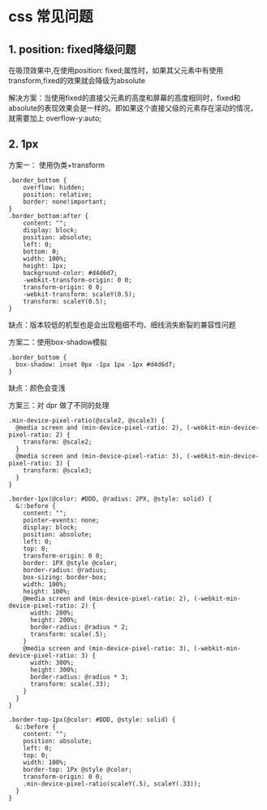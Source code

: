 # css 常见问题

## 1. position: fixed降级问题

在吸顶效果中,在使用position: fixed;属性时，如果其父元素中有使用transform,fixed的效果就会降级为absolute

解决方案：当使用fixed的直接父元素的高度和屏幕的高度相同时，fixed和absolute的表现效果会是一样的。即如果这个直接父级的元素存在滚动的情况，就需要加上 overflow-y:auto;


## 2. 1px

方案一： 使用伪类+transform

```
.border_bottom { 
    overflow: hidden; 
    position: relative; 
    border: none!important; 
}
.border_bottom:after { 
    content: "";
    display: block;
    position: absolute; 
    left: 0; 
    bottom: 0; 
    width: 100%; 
    height: 1px; 
    background-color: #d4d6d7; 
    -webkit-transform-origin: 0 0;  
    transform-origin: 0 0; 
    -webkit-transform: scaleY(0.5);
    transform: scaleY(0.5);
}
```

缺点：版本较低的机型也是会出现粗细不均、细线消失断裂的兼容性问题

方案二：使用box-shadow模拟

```
.border_bottom {
  box-shadow: inset 0px -1px 1px -1px #d4d6d7;
}
```
缺点：颜色会变浅

方案三：对 dpr 做了不同的处理
```
.min-device-pixel-ratio(@scale2, @scale3) {
  @media screen and (min-device-pixel-ratio: 2), (-webkit-min-device-pixel-ratio: 2) {
    transform: @scale2;
  }
  @media screen and (min-device-pixel-ratio: 3), (-webkit-min-device-pixel-ratio: 3) {
    transform: @scale3;
  }
}

.border-1px(@color: #DDD, @radius: 2PX, @style: solid) {
  &::before {
    content: "";
    pointer-events: none;
    display: block;
    position: absolute;
    left: 0;
    top: 0;
    transform-origin: 0 0;
    border: 1PX @style @color;
    border-radius: @radius;
    box-sizing: border-box;
    width: 100%;
    height: 100%;
    @media screen and (min-device-pixel-ratio: 2), (-webkit-min-device-pixel-ratio: 2) {
      width: 200%;
      height: 200%;
      border-radius: @radius * 2;
      transform: scale(.5);
    }
    @media screen and (min-device-pixel-ratio: 3), (-webkit-min-device-pixel-ratio: 3) {
      width: 300%;
      height: 300%;
      border-radius: @radius * 3;
      transform: scale(.33);
    }
  }
}

.border-top-1px(@color: #DDD, @style: solid) {
  &::before {
    content: "";
    position: absolute;
    left: 0;
    top: 0;
    width: 100%;
    border-top: 1Px @style @color;
    transform-origin: 0 0;
    .min-device-pixel-ratio(scaleY(.5), scaleY(.33));
  }
}
```

